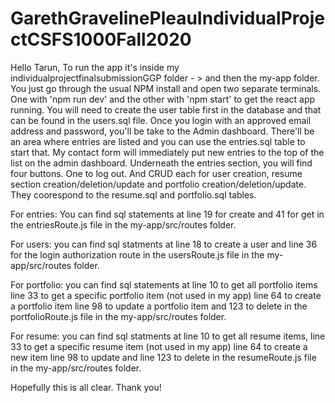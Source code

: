 # GarethGravelinePleauIndividualProjectCSFS1000Fall2020

Hello Tarun, 
To run the app it's inside my individualprojectfinalsubmissionGGP folder - > and then the my-app folder. You just go through the usual NPM install and open two separate terminals. One with 'npm run dev' and the other with 'npm start' to get the react app running. 
You will need to create the user table first in the database and that can be found in the users.sql file. Once you login with an approved email address and password, you'll be take to the Admin dashboard. There'll be an area where entries are listed and you can use the entries.sql table to start that. My contact form will immediately put new entries to the top of the list on the admin dashboard. Underneath the entries section, you will find four buttons. One to log out. And CRUD each for user creation, resume section creation/deletion/update and portfolio creation/deletion/update. They coorespond to the resume.sql and portfolio.sql tables.

For entries: You can find sql statements at line 19 for create and 41 for get in the entriesRoute.js file in the my-app/src/routes folder. 

For users: you can find sql statments at line 18 to create a user and line 36 for the login authorization route in the usersRoute.js file in the my-app/src/routes folder. 

For portfolio: you can find sql statements at line 10 to get all portfolio items line 33 to get a specific portfolio item (not used in my app) line 64 to create a portfolio item line 98 to update a portfolio item and 123 to delete in the portfolioRoute.js file in the my-app/src/routes folder. 

For resume: you can find sql statments at line 10 to get all resume items, line 33 to get a specific resume item (not used in my app) line 64 to create a new item line 98 to update and line 123 to delete in the resumeRoute.js file in the my-app/src/routes folder.

Hopefully this is all clear. Thank you!
